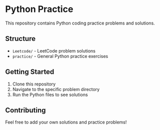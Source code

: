 # Python Practice

This repository contains Python coding practice problems and solutions.

## Structure

- `Leetcode/` - LeetCode problem solutions
- `practice/` - General Python practice exercises

## Getting Started

1. Clone this repository
2. Navigate to the specific problem directory
3. Run the Python files to see solutions

## Contributing

Feel free to add your own solutions and practice problems!
